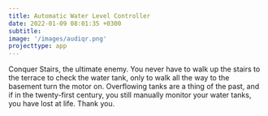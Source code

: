 ```yaml
---
title: Automatic Water Level Controller
date: 2022-01-09 08:01:35 +0300
subtitle:
image: '/images/audiqr.png'
projecttype: app
---
```


Conquer Stairs, the ultimate enemy. You never have to walk up the stairs to the terrace to check the water tank, only to walk all the way to the basement turn the motor on. Overflowing tanks are a thing of the past, and if in the twenty-first century, you still manually
monitor your water tanks, you have lost at life. Thank you.
